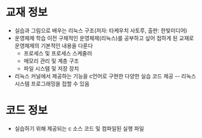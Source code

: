 # 교재 정보
- 실습과 그림으로 배우는 리눅스 구조(저자: 타케우치 사토루, 출판: 한빛미디어)
- 운영체제 학습 이전 구체적인 운영체제(리눅스)를 공부하고 싶어 접하게 된 교재로 운영체제의 기본적인 내용을 다룬다
  - 프로세스 및 프로세스 스케줄러
  - 메모리 관리 및 계층 구조
  - 파일 시스템 및 저장 장치
- 리눅스 커널에서 제공하는 기능을 c언어로 구현한 다양한 실습 코드 제공
-- 리눅스 시스템 프로그래밍을 접할 수 있음

# 코드 정보
- 실습하기 위해 제공되는 c 소스 코드 및 컴파일된 실행 파일
